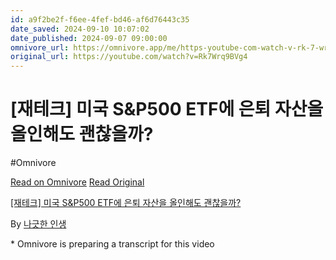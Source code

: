 ```yaml
---
id: a9f2be2f-f6ee-4fef-bd46-af6d76443c35
date_saved: 2024-09-10 10:07:02
date_published: 2024-09-07 09:00:00
omnivore_url: https://omnivore.app/me/https-youtube-com-watch-v-rk-7-wrq-9-b-vg-4-191d9783f10
original_url: https://youtube.com/watch?v=Rk7Wrq9BVg4
---
```


# [재테크] 미국 S&P500 ETF에 은퇴 자산을 올인해도 괜찮을까?
#Omnivore
 
[Read on Omnivore](https://omnivore.app/me/https-youtube-com-watch-v-rk-7-wrq-9-b-vg-4-191d9783f10)
[Read Original](https://youtube.com/watch?v=Rk7Wrq9BVg4)
 
[\[재테크\] 미국 S&P500 ETF에 은퇴 자산을 올인해도 괜찮을까?](https://youtube.com/watch?v=Rk7Wrq9BVg4)

By [나긋한 인생](https://www.youtube.com/@KerieJung)

\* Omnivore is preparing a transcript for this video